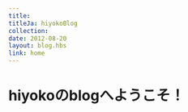 ```yaml
---
title: 
titleJa: hiyokoBlog
collection: 
date: 2012-08-20
layout: blog.hbs
link: home
---
```


# hiyokoのblogへようこそ！
